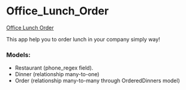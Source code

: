 # Office_Lunch_Order
[Office Lunch Order](https://mariuszkorotko.github.io/Office_Lunch_Order/)

This app help you to order lunch in your company simply way!

### Models:
- Restaurant (phone_regex field).
- Dinner (relationship many-to-one)
- Order (relationship many-to-many through OrderedDinners model)

